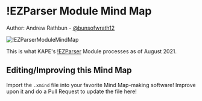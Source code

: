 # !EZParser Module Mind Map

Author: Andrew Rathbun - [@bunsofwrath12](https://twitter.com/bunsofwrath12)

![!EZParserModuleMindMap](https://github.com/rathbuna/DFIRMindMaps/blob/main/Tools/KAPE/!EZParser/!EZParser.png)

This is what KAPE's [!EZParser](https://github.com/EricZimmerman/KapeFiles/blob/master/Modules/!EZParser.mkape) Module processes as of August 2021. 

## Editing/Improving this Mind Map

Import the `.xmind` file into your favorite Mind Map-making software! Improve upon it and do a Pull Request to update the file here!
